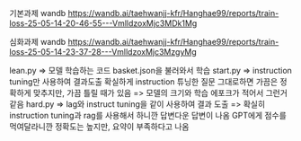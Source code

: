 기본과제 wandb 
https://wandb.ai/taehwanjj-kfr/Hanghae99/reports/train-loss-25-05-14-20-46-55---VmlldzoxMjc3MDk1Mg




심화과제 wandb
https://wandb.ai/taehwanjj-kfr/Hanghae99/reports/train-loss-25-05-14-23-37-28---VmlldzoxMjc3MzgyMg

lean.py => 모델 학습하는 코드 basket.json을 불러와서 학습
start.py => instruction tuning만 사용하여 결과도출
확실하게 instruction 튜닝한 질문 그대로하면 가끔은 정확하게 맞추지만, 가끔 틀릴 때가 있음 => 모델의 크기와 학습 에포크가 적어서 그런거같음
hard.py => lag와 instruct tuning을 같이 사용하여 결과 도출 => 확실히 instruction tuning과 rag를 사용해서 하니깐 답변다운 답변이 나옴 GPT에게 점수를 먹여달라니깐 정확도는 높지만, 요약이 부족하다고 나옴
